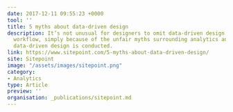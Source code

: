```yaml
---
date: 2017-12-11 09:55:23 +0000
tool: ''
title: 5 myths about data-driven design
description: It’s not unusual for designers to omit data-driven design from their
  workflow, simply because of the unfair myths surrounding analytics and the way that
  data-driven design is conducted.
link: https://www.sitepoint.com/5-myths-about-data-driven-design/
site: Sitepoint
image: "/assets/images/sitepoint.png"
category:
- Analytics
type: Article
preview: ''
organisation: _publications/sitepoint.md
---
```


